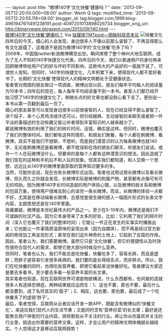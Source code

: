 --- layout: post title: "微博140字'文化快餐'健康吗？" date:
'2013-09-05T12:20:00.000+08:00' author: Wenh Q tags: modified\_time:
'2013-09-05T12:20:55.118+08:00' blogger\_id:
tag:blogger.com,1999:blog-4961947611491238191.post-4097201013898026734
blogger\_orig\_url: http://binaryware.blogspot.com/2013/09/140.html ---
[\
微博140字'文化快餐'健康吗？](http://www.tmtpost.com/61222.html)
Via [钛媒体TMTpost—把脉科技资本论](http://www.tmtpost.com/)
![快餐文化](http://www.tmtpost.com/wp-content/uploads/2013/09/137830482440.jpg "快餐文化")\
四年后的今天，细心的人会发现，身边很多人不像以前那么睿智了，不再显得那么有文化底蕴了，这难道不是因为微博140字的'文化快餐'吃多了吗？\
2009年，中国版twitter新浪微博横空出世。瞬间席卷了整个神州大地互联网，成为了无人不知的140字快捷文化代表。四年后的今天，我们以普通用户的身份再来回顾微博带给用户们的好与坏的不同影响，这款伟大的产品好的一面就不说了，可谓世人皆知。但同时，140字的快捷文化，几年积累下来，使得现代人都不爱好看书了。长期的'文化快餐'使得现代人的精神文明都处于亚健康状态。\
笔者曾对周围的朋友做过一项调查，微博出现以前，朋友们每年平均每人的阅读量为10本书；四年后的现在，每人每年平均阅读量不到一本书。甚至人们都已经开始习惯了140字的快捷文化了，稍微长点的好文章也都没耐心看下去了。更别说一本书从第一页翻到最后一页了。\
细心的朋友甚至可以发现身边很多以前很睿智的人，现在已经显得不那么睿智了。讲个段子、来个心灵鸡汤或许还可以，但引经据典、生动睿智的来聊天或者把一件平淡的事描述的生动有趣又能让听者得到丰富知识的人越来越少了。\
都说微博有效的利用了我们的碎片时间，没错，确实是这样。但同时，微博也覆灭了我们的整体时间。我们都有这样的情形，和朋友们聚餐，每个人都在刷微博、看微博，其实不是我们不想聊，不想听。而是我们潜意识的认为每条微博也就140字，无论是刷微博还是看微博，都不耽误和在场的朋友们聊天，听朋友们说话。或许一个人在玩微博没什么，但要命的是每个人都有这种潜意识的想法。因此造就了我们现在的这种和手机玩不和人玩的现象。但其实我们都知道，和人交换一个思想，远远比从140字的微博里面获取的营养知识要多的多。\
当然，可能你会说，现在也有长微博形式出现。笔者也试用试用长微博以及看长微博，但久而久之你就会发现，长微博实际是微博的附属产物，甚至都有点像可有可无的鸡肋。因为微博140字长时间造就的用户体验心理，以及微博的弱关系和微博的包容万象，使得用户很难去耐心的读完一条长微博。而且，长微博的体验一点都不好，尤其是在移动端看长微博，总感觉是很生硬的嵌入一幅图片形式的长条文字内容，主题思想还是在140字里面。\
毋庸置疑，微博是本世纪最伟大的产品之一。至少在5-10年内，微博还是我们不可或缺的社交产品。因为它本身带来了太多的好处，比如：它利用了我们的碎片时间（深入它也覆灭了我们的整体时间）；它能让一件正在发生的实事实时播报出来；它也能让一件事情原滋原味的呈现出来（因为自媒体），而不再是经过官方新闻的修改加工再呈现形式；甚至在我们这片神奇的土地上，它起到了反腐的作用。\
因此，笔者认为，我们需要微博。虽然它只是'文化快餐'，但它的便捷性以及时效性很符合现代人的需求，即使它绝大部分时候没什么营养。\
但同时，笔者也认为，我们不能总是吃快餐，快餐吃多了，容易长胖，而且是虚胖；而胖子是容易引发很多疾病的。我们要的是长得结实点，而非胖点。所以，我们在吃快餐的同时，也得吃些营养餐，即使它看起来没快餐好吃。笔者建议大家还是要去多看书，至少要去多看一些营养丰富的长文章。\
其实笔者也知道，现在互联网世界可谓是物欲横流，什么东西都有，也间接的造就很多人有选择恐惧症。两种结果就应运而生：1、这也不要，那也不要，最后什么都没要到，成了名符其实的'瘦子'；2、相反，这也要，那也要，最后成了一个吃快餐多了的虚弱'胖子'。\
最后，笔者觉得，互联网从业者应该开发一款APP，既能含有微博似的'快餐文化'，来适应我们现代人的生活节奏；又能同时含有'营养炒菜'的长文章；最好是还能聚合用户钟爱的行业内容，排除那些从不关注的行业。再让你从你喜欢并关注的行业里，挑选出你需要的营养文章。这样，才会让用户的精神文明体魄越长越结实。个人觉得这才是移动互联网趋势！
